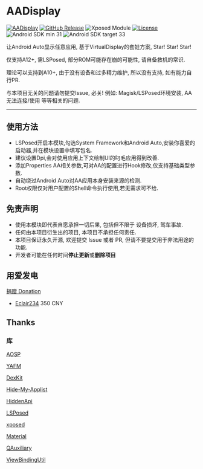 # AADisplay

[![AADisplay](https://img.shields.io/badge/AADisplay-Project-blue?logo=github)](https://github.com/Nitsuya/AADisplay)
[![GitHub Release](https://img.shields.io/github/v/release/Xposed-Modules-Repo/io.github.nitsuya.aa.display)](https://github.com/Xposed-Modules-Repo/io.github.nitsuya.aa.display/releases)
![Xposed Module](https://img.shields.io/badge/Xposed-Module-blue)
[![License](https://img.shields.io/github/license/nitsuya/AADisplay)](https://github.com/nitsuya/AADisplay/blob/main/LICENSE)
![Android SDK min 31](https://img.shields.io/badge/Android%20SDK-%3E%3D%2031-brightgreen?logo=android)
![Android SDK target 33](https://img.shields.io/badge/Android%20SDK-target%2033-brightgreen?logo=android)

让Android Auto显示任意应用, 基于VirtualDisplay的套娃方案, Star! Star! Star! 

仅支持A12+, 需LSPosed, 部分ROM可能存在崩的可能性, 请自备救机的常识.

理论可以支持到A10+, 由于没有设备和过多精力维护, 所以没有支持, 如有能力自行PR.

与本项目无关的问题请勿提交Issue, 必关! 例如: Magisk/LSPosed环境安装, AA无法连接/使用 等等相关的问题.

-----

## 使用方法
- LSPosed开启本模块,勾选System Framework和Android Auto,安装你喜爱的启动器,并在模块设置中填写包名.
- 建议设置Dpi,会对使用应用上下文绘制UI的叼毛应用得到改善.
- 添加Properties AA相关参数,可对AA的配置进行Hook修改,仅支持基础类型参数.
- 自动绕过Android Auto对AA应用本身安装来源的检测.
- Root权限仅对用户配置的Shell命令执行使用,若无需求可不给.

## 免责声明
- 使用本模块即代表自愿承担一切后果, 包括但不限于 设备损坏, 驾车事故.
- 任何由本项目衍生出的项目, 本项目不承担任何责任.
- 本项目保证永久开源, 欢迎提交 Issue 或者 PR, 但请不要提交用于非法用途的功能.
- 开发者可能在任何时间**停止更新**或**删除项目**

## 用爱发电
[捐赠 Donation](https://afdian.com/a/nitsuya)

- [Eclair234](https://github.com/Eclair234) 350 CNY

## Thanks

### 库

[AOSP](https://source.android.com/)

[YAFM](https://github.com/duzhaokun123/YAFM)

[DexKit](https://github.com/LuckyPray/DexKit)

[Hide-My-Applist](https://github.com/Dr-TSNG/Hide-My-Applist)

[HiddenApi](https://github.com/RikkaW/HiddenApi)

[LSPosed](https://github.com/LSPosed/LSPosed)

[xposed](https://forum.xda-developers.com/xposed)

[Material](https://material.io/)

[QAuxiliary](https://github.com/cinit/QAuxiliary)

[ViewBindingUtil](https://github.com/matsudamper/ViewBindingUtil)

